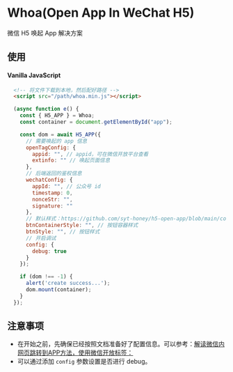 # Whoa(Open App In WeChat H5)

微信 H5 唤起 App 解决方案

## 使用

#### Vanilla JavaScript

```html
  <!-- 将文件下载到本地，然后配好路径 -->
  <script src="/path/whoa.min.js"></script>
```

```js
  (async function e() {
    const { H5_APP } = Whoa;
    const container = document.getElementById("app");

    const dom = await H5_APP({
      // 需要唤起的 app 信息
      openTagConfig: {
        appid: "", // appid，可在微信开放平台查看
        extinfo: "" // 唤起页面信息
      },
      // 后端返回的鉴权信息
      wechatConfig: {
        appId: "", // 公众号 id
        timestamp: 0,
        nonceStr: "",
        signature: ""
      },
      // 默认样式：https://github.com/syt-honey/h5-open-app/blob/main/core.js
      btnContainerStyle: "", // 按钮容器样式
      btnStyle: "", // 按钮样式
      // 开启调试
      config: {
        debug: true
      }
    });

    if (dom !== -1) {
      alert('create success...');
      dom.mount(container);
    }
  });
```

## 注意事项

* 在开始之前，先确保已经按照文档准备好了配置信息。可以参考：[解读微信内网页跳转到APP方法，使用微信开放标签：<wx-open-launch-app>](https://developers.weixin.qq.com/community/develop/article/doc/0004ce19a04320850a5a114ab5b013)
* 可以通过添加 `config` 参数设置是否进行 debug。
